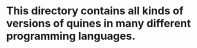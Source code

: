 # This directory contains all kinds of versions of quines in many different programming languages. 
